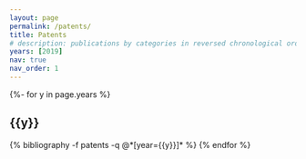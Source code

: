```yaml
---
layout: page
permalink: /patents/
title: Patents
# description: publications by categories in reversed chronological order. generated by jekyll-scholar.
years: [2019]
nav: true
nav_order: 1
---
```

<!-- _pages/publications.md -->
<div class="publications">

{%- for y in page.years %}
  <h2 class="year">{{y}}</h2>
  {% bibliography -f patents -q @*[year={{y}}]* %}
{% endfor %}

</div>